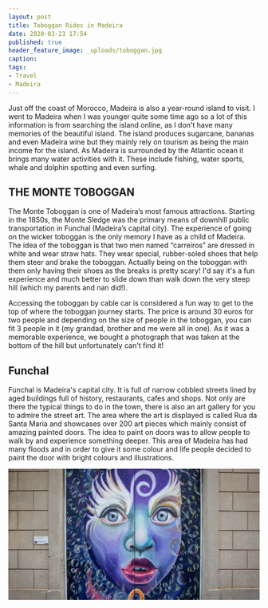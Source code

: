 ```yaml
---
layout: post
title: Toboggan Rides in Madeira
date: 2020-03-23 17:54
published: true
header_feature_image: _uploads/toboggan.jpg
caption:
tags:
- Travel
- Madeira
---
```


Just off the coast of Morocco, Madeira is also a year-round island to visit. I went to Madeira when I was younger quite some time ago so a lot of this information is from searching the island online, as I don't have many memories of the beautiful island. The island produces sugarcane, bananas and even Madeira wine but they mainly rely on tourism as being the main income for the island.
As Madeira is surrounded by the Atlantic ocean it brings many water activities with it. These include fishing, water sports, whale and dolphin spotting and even surfing.

## THE MONTE TOBOGGAN

The Monte Toboggan is one of Madeira’s most famous attractions. Starting in the 1850s, the Monte Sledge was the primary means of downhill public transportation in Funchal (Madeira’s capital city). The experience of going on the wicker toboggan is the only memory I have as a child of Madeira. The idea of the toboggan is that two men named “carreiros” are dressed in white and wear straw hats. They wear special, rubber-soled shoes that help them steer and brake the toboggan. Actually being on the toboggan with them only having their shoes as the breaks is pretty scary! I'd say it's a fun experience and much better to slide down than walk down the very steep hill (which my parents and nan did!).

Accessing the toboggan by cable car is considered a fun way to get to the top of where the toboggan journey starts. The price is around 30 euros for two people and depending on the size of people in the toboggan, you can fit 3 people in it (my grandad, brother and me were all in one). As it was a memorable experience, we bought a photograph that was taken at the bottom of the hill but unfortunately can't find it!

## Funchal

Funchal is Madeira's capital city. It is full of narrow cobbled streets lined by aged buildings full of history, restaurants, cafes and shops. Not only are there the typical things to do in the town, there is also an art gallery for you to admire the street art. The area where the art is displayed is called Rua da Santa Maria and showcases over 200 art pieces which mainly consist of amazing painted doors. The idea to paint on doors was to allow people to walk by and experience something deeper. This area of Madeira has had many floods and in order to give it some colour and life people decided to paint the door with bright colours and illustrations.

[![An Example of Street Art on the Doors](/_uploads/doorart.jpg)](/_uploads/doorart.jpg)
